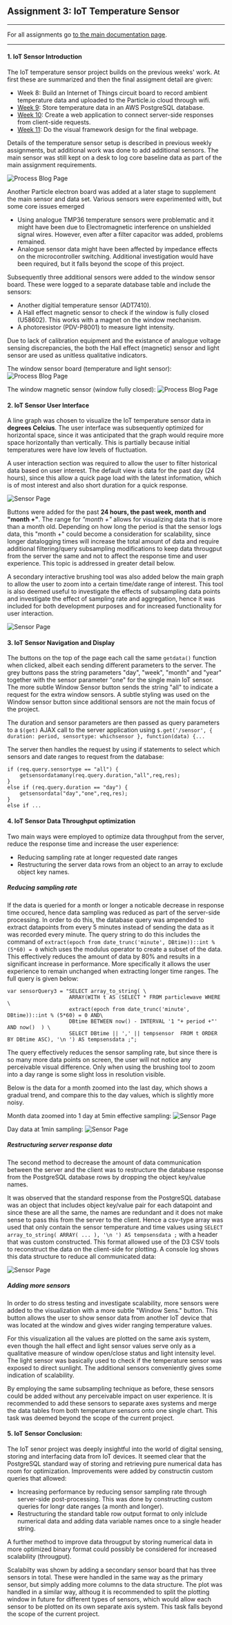 
## Assignment 3: IoT Temperature Sensor
--------------------------------------

For all assignments go [to the main documentation page](https://github.com/acdreyer/data-structures/tree/master/finalAssignments).

-------------------------------------

#### 1. IoT Sensor Introduction

The IoT temperature sensor project builds on the previous weeks' work. 
At first these are summarized and then the final assigment detail are given:

<!--https://github.com/acdreyer/data-structures/tree/master/wAssignment_08-->

* Week 8: Build an Internet of Things circuit board to record ambient temperature data
and uploaded to the Particle.io cloud through wifi.
* [Week 9](https://github.com/acdreyer/data-structures/tree/master/wAssignment_09):
Store temperature data in an AWS PostgreSQL database.
* [Week 10](https://github.com/acdreyer/data-structures/tree/master/wAssignment_10):
Create a web application to connect server-side responses from client-side requests.
* [Week 11](https://github.com/acdreyer/data-structures/tree/master/wAssignment_11):
Do the visual framework design for the final webpage.

Details of the temperature sensor setup is described in previous weekly assignments,
but additional work was done to add additional sensors.
The main sensor was still kept on a desk to log core baseline data as part of the main
assignment requirements.

![Process Blog Page](./images_docs/wa09_sensorpos.PNG)


Another Particle electron board was added at a later stage to supplement the main
sensor and data set. Various sensors were experimented with, but some core issues emerged
* Using analogue TMP36 temperature sensors were problematic and it might have been due
to Electromagnetic interference on unshielded signal wires. However, even after
a filter capacitor was added, problems remained.
* Analogue sensor data might have been affected by impedance effects on the 
microcontroller switching. Additional investigation would have been required,
but it falls beyond the scope of this project.

Subsequently three additional sensors were added to the window sensor board.
These were logged to a separate database table and include the sensors:
* Another digitial temperature sensor (ADT7410).
* A Hall effect magnetic sensor to check if the window is fully closed (U58602).
This works with a magnet on the window mechanism.
* A photoresistor (PDV-P8001) to measure light intensity.

Due to lack of calibration equipment and the existance of analogue 
voltage sensing discrepancies, the both the Hall effect (magnetic) sensor
and light sensor are used as unitless qualitative indicators.

The window sensor board (temperature and light sensor):
![Process Blog Page](./images_docs/IoTsensorWindow.jpg)

The window magnetic sensor (window fully closed):
![Process Blog Page](./images_docs/IoTsensorHalleffect.jpg)




#### 2. IoT Sensor User Interface


A line graph was chosen to visualize the IoT temperature sensor data in **degrees Celcius**.
The user interface was subsequently optimized for horizontal space,
since it was anticipated that the graph would require more space horizontally than 
vertically. This is partially because initial temperatures were have low levels of fluctuation.

A user interaction section was required to allow the user to filter historical data
based on user interest. The default view is data for the past day (24 hours), since
this allow a quick page load with the latest information, which is of most interest
and also short duration for a quick response.


![Sensor Page](./images_docs/IoTsensorpage.png)


Buttons were added for the past **24 hours, the past week, month and "month +"**.
The range for *"month +"* allows
for visualizing data that is more than a month old. Depending on how long the period is 
that the sensor logs data, this "month +" could become a consideration for scalability, 
since longer datalogging times will increase the total amount of data and
require additional filtering/query subsampling modifications to keep data througput
from the server the same and not to affect the response time and user experience.
This topic is addressed in greater detail below.

A secondary interactive brushing tool was also added below the main graph to allow
the user to zoom into a certain time/date range of interest.
This tool is also deemed useful to investigate the effects of subsampling data 
points and investigate the effect of sampling rate and aggregation, hence
it was included for both development purposes and for increased functionality
for user interaction.

![Sensor Page](./images_docs/IoTsensorBrush.gif)



#### 3. IoT Sensor Navigation and Display


The buttons on the top of the page each call the same `getdata()` function when
clicked, albeit each sending different parameters to the server. The grey buttons pass the string 
parameters "day", "week", "month" and "year" together with the sensor parameter
"one" for the single main IoT sensor. The more subtle Window Sensor button
sends the string "all" to indicate a request for the extra window sensors.
A subtle styling was used on the Window sensor button since additional sensors
are not the main focus of the project.

The duration and sensor parameters are then passed as query parameters to a `$(get)` AJAX call to the 
server application using `$.get('/sensor', { duration: period, sensortype: whichsensor }, function(data) {...`

The server then handles the request by using if statements to select which sensors and date
ranges to request from the database:

```
if (req.query.sensortype == "all") {
    getsensordatamany(req.query.duration,"all",req,res);
}
else if (req.query.duration == "day") {
    getsensordata("day","one",req,res);
}
else if ...
```



#### 4. IoT Sensor Data Throughput optimization

Two main ways were employed to optimize data throughput from the server,
reduce the response time and increase the user experience:
- Reducing sampling rate at longer requested date ranges
- Restructuring the server data rows from an object to an array to exclude object key names.


##### Reducing sampling rate

If the data is queried for a month or longer a noticable decrease in response time occured,
hence data sampling was reduced as part of the server-side processing. In order to do this, the
database query was ampended to extract datapoints from every 5 minutes instead of 
sending the data as it was recorded every minute.
The query string to do this includes the command of 
`extract(epoch from date_trunc('minute', DBtime))::int % (5*60) = 0`
which uses the modulus operator to create a subset of the data. 
This effectively reduces the amount of data by 80% and results
in a significant increase in performance. More specifically it allows the
user experience to remain unchanged when extracting longer time ranges.
The full query is given below:

```
var sensorQuery3 = "SELECT array_to_string( \
                    ARRAY(WITH t AS (SELECT * FROM particlewave WHERE \
                    extract(epoch from date_trunc('minute', DBtime))::int % (5*60) = 0 AND\
                    DBtime BETWEEN now() - INTERVAL '1 "+ period +"' AND now()  ) \
                    SELECT DBtime || ',' || tempsensor  FROM t ORDER BY DBtime ASC), '\n ') AS tempsensdata ;";
```

The query effectively reduces the sensor sampling rate, but since there is so many more
data points on screen, the user will not notice any perceivable visual difference.
Only when using the brushing tool to zoom into a day range is some slight loss in 
resolution visible.

Below is the data for a month zoomed into the last day, which shows a gradual trend,
and compare this to the day values, which is slightly more noisy.

Month data zoomed into 1 day at 5min effective sampling:
![Sensor Page](./images_docs/IoTsensorMonth.png)

Day data at 1min sampling:
![Sensor Page](./images_docs/IoTsensorDay.png)


##### Restructuring server response data

The second method to decrease the amount of data communication between the server
and the client was to restructure the database response from the PostgreSQL
database rows by dropping the object key/value names.

It was observed that the standard response from the PostgreSQL database
was an object that includes object key/value pair for each datapoint and since these are
all the same, the names are redundant and it does not make sense to pass this from the server to the client.
Hence a csv-type array was used that only contain the sensor temperature and time
values using `SELECT array_to_string( ARRAY( ... ), '\n ') AS tempsensdata ;` with 
a header that was custom constructed. This format allowed use of the D3 CSV
tools to reconstruct the data on the client-side for plotting.
A console log shows this data structure to reduce all communicated data:

![Sensor Page](./images_docs/IoTsensorDataNumbers.png)




##### Adding more sensors

In order to do stress testing and investigate scalability, more sensors were
added to the visualization with a more subtle "Window Sens." button. 
This button allows the user to show sensor data from another IoT device that
was located at the window and gives wider ranging temperature values.

For this visualization all the values are plotted on the same axis system,
even though the hall effect and light sensor values serve only as a qualitative 
measure of window open/close status and light intensity level.
The light sensor was basically used to check if the temperature sensor was exposed to direct sunlight. 
The additional sensors conveniently gives some indication of scalability.

By employing the same subsampling technique as before, these sensors could be added without
any perceivable impact on user experience.
It is recommended to add these sensors to separate axes systems and merge 
the data tables from both temperature sensors onto one single chart.
This task was deemed beyond the scope of the current project.




#### 5. IoT Sensor Conclusion:

The IoT senor project was deeply insightful into the world of digital sensing,
storing and interfacing data from IoT devices. It seemed clear that
the PostgreSQL standard way of storing and retrieving pure numerical data has room
for optimization. Improvements were added by constructin custom queries that allowed:
- Increasing performance by reducing sensor sampling rate through server-side post-processing.
This was done by constructing custom queries for longr date ranges (a month and longer).
- Restructuring the standard table row output format to only inlclude numerical data and
adding data variable names once to a single header string.

A further method to improve data througput by storing numerical data in more optimized
binary format could possibly be considered for increased scalability (througput).

Scalabilty was shown by adding a secondary sensor board that has three sensors in total.
These were handled in the same way as the primary sensor, but simply adding more columns
to the data structure. The plot was handled in a similar way, althoug it is recommended 
to split the plotting window in future for different types of sensors, which would allow
each sensor to be plotted on its own separate axis system. This task falls beyond the scope
of the current project.



<!--Your submission should consist of:-->

<!--the URL where the visualization is running-->
<!--the URL of your (well-documented!) GitHub repository for this project, which should include:-->
<!--detailed written and visual documentation to provide context for your work, -->
<!--including specifics on how your endpoint data connects to each of the elements of your final interface design-->
<!--Your work will be assessed on:-->
<!--The integrity of the data (and successful gathering of at least four weeks of good data)-->
<!--The integrity of the database-->
<!--The efficiency of the queries and page load-->
<!--The choices of data structures-->
<!--The inclusion of relevant data-->
<!--The coherence and organization of your code and repository-->
<!--The strategy for binding the data to the visual representation-->
<!--Reliability, scalability, maintainability, and sustainability-->











